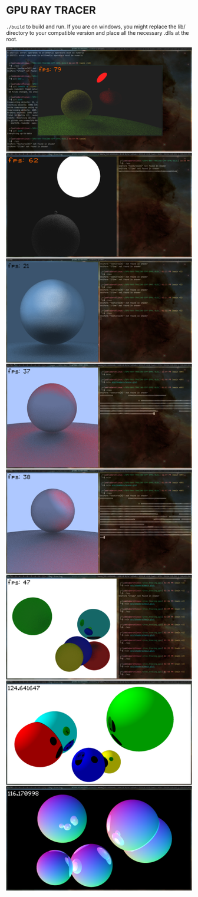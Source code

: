 # GPU RAY TRACER

`./build` to build and run.
If you are on windows, you might replace the lib/ directory to your compatible version and place all the necessary .dlls at the root.

![](./bin/screenshots/7.png)
![](./bin/screenshots/6.png)
![](./bin/screenshots/5.png)
![](./bin/screenshots/4.png)
![](./bin/screenshots/3.png)
![](./bin/screenshots/2.png)
![](./bin/screenshots/1.png)
![](./bin/screenshots/0.png)
